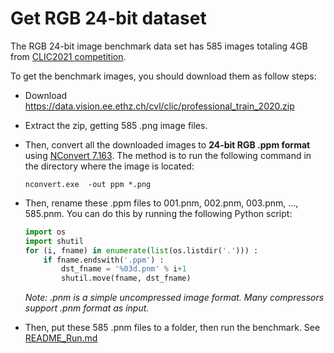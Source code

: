 # Get RGB 24-bit dataset

The RGB 24-bit image benchmark data set has 585 images totaling 4GB from [CLIC2021 competition](https://clic.compression.cc/2021/tasks/index.html).

To get the benchmark images, you should download them as follow steps:

- Download  https://data.vision.ee.ethz.ch/cvl/clic/professional_train_2020.zip

- Extract the zip, getting 585 .png image files.

- Then, convert all the downloaded images to <b>24-bit RGB .ppm format</b> using <a href="https://www.xnview.com/en/nconvert/#downloads">NConvert 7.163</a>.
  The method is to run the following command in the directory where the image is located:
  
  ```
  nconvert.exe  -out ppm *.png
  ```
  
- Then, rename these .ppm files to 001.pnm, 002.pnm, 003.pnm, ..., 585.pnm.
  You can do this by running the following Python script:
  
  ```python
  import os
  import shutil
  for (i, fname) in enumerate(list(os.listdir('.'))) :
      if fname.endswith('.ppm') :
          dst_fname = '%03d.pnm' % i+1
          shutil.move(fname, dst_fname)
  ```
  
  <i>Note: .pnm is a simple uncompressed image format. Many compressors support .pnm format as input.</i> 
  
- Then, put these 585 .pnm files to a folder, then run the benchmark. See [README_Run.md](./README_Run.md)
  
